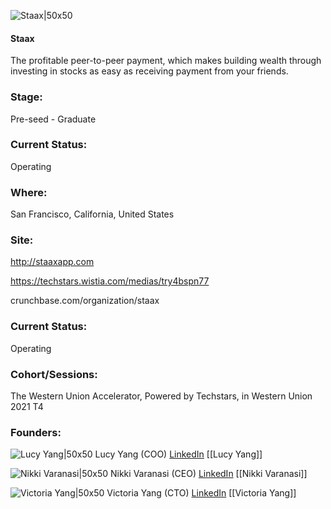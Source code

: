 

![Staax|50x50](https://apimg.techstars.com/connect/images/image_files/60f4cc4dacfd150007241483/original/Staax_Logo.jpg)

#### Staax
The profitable peer-to-peer payment, which makes building wealth through investing in stocks as easy as receiving payment from your friends.

### Stage: 
Pre-seed - Graduate 

### Current Status: 
Operating

### Where:
San Francisco, California, United States

### Site:
http://staaxapp.com

https://techstars.wistia.com/medias/try4bspn77

crunchbase.com/organization/staax

### Current Status: 
Operating

### Cohort/Sessions: 
The Western Union Accelerator, Powered by Techstars, in Western Union 2021 T4

### Founders: 

![Lucy Yang|50x50](https://f6s-public.s3.amazonaws.com/profiles/2782983_th2.jpg) Lucy Yang (COO) [LinkedIn](https://linkedin.com/in/lucy-yang-739334a5) [[Lucy Yang]]

![Nikki Varanasi|50x50](https://f6s-public.s3.amazonaws.com/profiles/2782976_th2.jpg) Nikki Varanasi (CEO) [LinkedIn](https://linkedin.com/in/nikkivaranasi) [[Nikki Varanasi]]

![Victoria Yang|50x50](https://f6s-public.s3.amazonaws.com/profiles/2782977_th2.jpg) Victoria Yang (CTO) [LinkedIn](https://linkedin.com/in/victoriayang3) [[Victoria Yang]]


